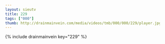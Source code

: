 ```yaml
--- 
layout: sieutv
title: 229
tags: ["000"]
thumb: http://drainmainvein.com/media/videos/tmb/000/000/229/player.jpg
---
```

{% include drainmainvein key="229" %} 
